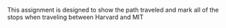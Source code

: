 This assignment is designed to show the path traveled and mark all of the stops when traveling between Harvard and MIT